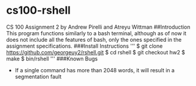 # cs100-rshell
CS 100 Assignment 2 by Andrew Pirelli and Atreyu Wittman
##Introduction
This program functions similarly to a bash terminal, although as of now it does
not include all the features of bash, only the ones specified in the assignment specifications.
###Install Instructions
'''
$ git clone https://github.com/georgeuy2/rshell.git
$ cd rshell
$ git checkout hw2
$ make
$ bin/rshell
'''
###Known Bugs
* If a single command has more than 2048 words, it will result in a segmentation fault
